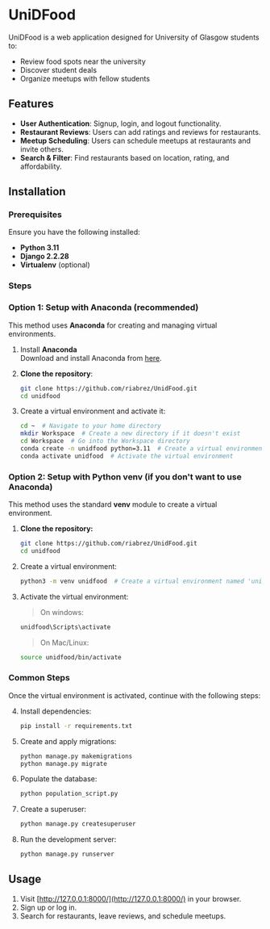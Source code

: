 # UniDFood

UniDFood is a web application designed for University of Glasgow students to:
- Review food spots near the university
- Discover student deals
- Organize meetups with fellow students

## Features

- **User Authentication**: Signup, login, and logout functionality.
- **Restaurant Reviews**: Users can add ratings and reviews for restaurants.
- **Meetup Scheduling**: Users can schedule meetups at restaurants and invite others.
- **Search & Filter**: Find restaurants based on location, rating, and affordability.

## Installation

### Prerequisites
Ensure you have the following installed:
- **Python 3.11**
- **Django 2.2.28**
- **Virtualenv** (optional)

### Steps

### Option 1: Setup with **Anaconda** (recommended)
This method uses **Anaconda** for creating and managing virtual environments.

1. Install **Anaconda**  
   Download and install Anaconda from [here](https://www.anaconda.com/download/).

2. **Clone the repository**:
   ```sh
   git clone https://github.com/riabrez/UnidFood.git
   cd unidfood
   ```

3. Create a virtual environment and activate it:
   ```sh
   cd ~  # Navigate to your home directory
   mkdir Workspace  # Create a new directory if it doesn't exist
   cd Workspace  # Go into the Workspace directory
   conda create -n unidfood python=3.11  # Create a virtual environment named 'unidfood'
   conda activate unidfood  # Activate the virtual environment
   ```

### Option 2: Setup with **Python venv** (if you don't want to use Anaconda)
This method uses the standard **venv** module to create a virtual environment.

1. **Clone the repository:**
   ```sh
   git clone https://github.com/riabrez/UnidFood.git
   cd unidfood

2. Create a virtual environment:
   ```sh
   python3 -m venv unidfood  # Create a virtual environment named 'unidfood'
   ```
   
3. Activate the virtual environment:
   > On windows:
   ```sh
   unidfood\Scripts\activate
   ```
   > On Mac/Linux:
   ```sh
   source unidfood/bin/activate
   ```
### Common Steps
Once the virtual environment is activated, continue with the following steps:

4. Install dependencies:
   ```sh
   pip install -r requirements.txt
   ```

5. Create and apply migrations:
   ```sh
   python manage.py makemigrations
   python manage.py migrate
   ```
   
6. Populate the database:
   ```sh
   python population_script.py

   ```

7. Create a superuser:
   ```sh
   python manage.py createsuperuser
   ```

8. Run the development server:
   ```sh
   python manage.py runserver
   ```

## Usage

1. Visit [http://127.0.0.1:8000/](http://127.0.0.1:8000/) in your browser.
2. Sign up or log in.
3. Search for restaurants, leave reviews, and schedule meetups.





